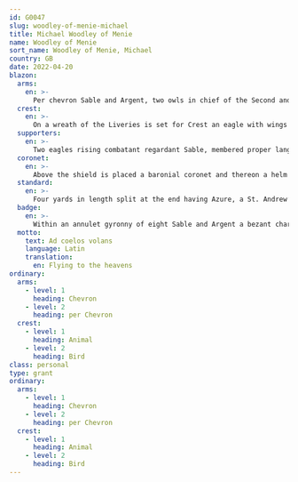 ```yaml
---
id: G0047
slug: woodley-of-menie-michael
title: Michael Woodley of Menie
name: Woodley of Menie
sort_name: Woodley of Menie, Michael
country: GB
date: 2022-04-20
blazon:
  arms:
    en: >-
      Per chevron Sable and Argent, two owls in chief of the Second and an arrow paleways pointing downwards, in base proper.
  crest:
    en: >-
      On a wreath of the Liveries is set for Crest an eagle with wings elevate Sable, armed and beaked Gules, holding in the beak an arrow in pale, point downwards proper.
  supporters:
    en: >-
      Two eagles rising combatant regardant Sable, membered proper langued, beaked and armed Gules standing upon a compartment bearing upon an escroll the Motto.
  coronet:
    en: >-
      Above the shield is placed a baronial coronet and thereon a helm befitting his degree that is to say Silver in profile with gold visor bars and gorget, with a mantling Sable doubled Argent.
  standard:
    en: >-
      Four yards in length split at the end having Azure, a St. Andrew’s Cross Argent in the hoist, of four tracts of these liveries Argent and Sable, his Badge in the First and third compartments and his Crest to wit an eagle with wings elevated Sable, armed and beaked Gules, holding in the beak an arrow in pale, point downwards proper, in the second compartment, accompanied by this Motto “AD COELOS VOLANS” in letters Or upon two transverse bands Gules.
  badge:
    en: >-
      Within an annulet gyronny of eight Sable and Argent a bezant charged with an eagle with wings elevated Sable, armed and beaked gules holding in the beak an arrow in pale pointing downwards proper.
  motto:
    text: Ad coelos volans
    language: Latin
    translation:
      en: Flying to the heavens
ordinary:
  arms:
    - level: 1
      heading: Chevron
    - level: 2
      heading: per Chevron
  crest:
    - level: 1
      heading: Animal
    - level: 2
      heading: Bird
class: personal
type: grant
ordinary:
  arms:
    - level: 1
      heading: Chevron
    - level: 2
      heading: per Chevron
  crest:
    - level: 1
      heading: Animal
    - level: 2
      heading: Bird
---
```


